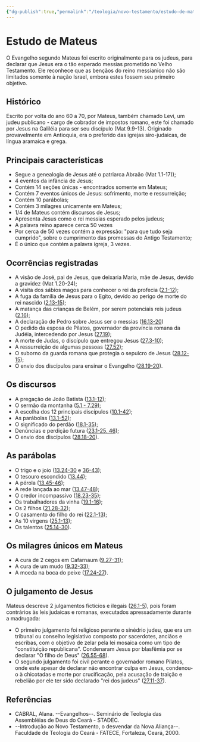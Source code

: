 ```yaml
---
{"dg-publish":true,"permalink":"/teologia/novo-testamento/estudo-de-mateus/","title":"Estudo de Mateus","metatags":{"description":"foi escrito originalmente para os judeus, para declarar que Jesus era o tão esperado messias prometido"},"tags":["Teologia","Evangelho","Novo-Testamento"],"updated":"2025-03-17T08:47:19.036-03:00"}
---
```


# Estudo de Mateus

O Evangelho segundo Mateus foi escrito originalmente para os judeus, para declarar que Jesus era o tão esperado messias prometido no Velho Testamento. Ele reconhece que as bençãos do reino messianico não são limitados somente à nação Israel, embora estes fossem seu primeiro objetivo.

## Histórico

Escrito por volta do ano 60 a 70, por Mateus, também chamado Levi, um judeu publicano - cargo de cobrador de impostos romano, este foi chamado por Jesus na Galiléia para ser seu discípulo (Mat 9.9-13). Originado provavelmente em Antioquia, era o preferido das igrejas siro-judaicas, de língua aramaica e grega.

## Principais características

- Segue a genealogia de Jesus até o patriarca Abraão (Mat 1.1-17));
- 4 eventos da infância de Jesus;
- Contém 14 seções únicas - encontrados somente em Mateus;
- Contém 7 eventos únicos de Jesus: sofrimento, morte e ressurreição;
- Contém 10 parábolas;
- Contém 3 milagres unicamente em Mateus;
- 1/4 de Mateus contém discursos de Jesus;
- Apresenta Jesus como o rei messias esperado pelos judeus;
- A palavra reino aparece cerca 50 vezes
- Por cerca de 50 vezes contém a expressão: "para que tudo seja cumprido", sobre o cumprimento das promessas do Antigo Testamento;
- É o único que contém a palavra igreja, 3 vezes.
  
## Ocorrências registradas

- A visão de José, pai de Jesus, que deixaria Maria, mãe de Jesus, devido a gravidez (Mat 1.20-24);
- A visita dos sábios magos para conhecer o rei da profecia ([2.1-12](https://www.bibliaonline.com.br/acf/mt/2/1-12));
- A fuga da família de Jesus para o Egito, devido ao perigo de morte do rei nascido ([2.13-15](https://www.bibliaonline.com.br/acf/mt/2/13-15));
- A matança das crianças de Belém, por serem potenciais reis judeus ([2.16](https://www.bibliaonline.com.br/acf/mt/2/16));
- A declaração de Pedro sobre Jesus ser o messias ([16.13-20](https://www.bibliaonline.com.br/acf/mt/16/13-20))
- O pedido da esposa de Pilatos, governador da província romana da Judéia, intercedendo por Jesus ([27.19](https://www.bibliaonline.com.br/acf/mt/27/19));
- A morte de Judas, o discípulo que entregou Jesus ([27.3-10](https://www.bibliaonline.com.br/acf/mt/27/3-10));
- A ressurreição de algumas pessoas ([27.52](https://www.bibliaonline.com.br/acf/mt/27/52));
- O suborno da guarda romana que protegia o sepulcro de Jesus ([28.12-15](https://www.bibliaonline.com.br/acf/mt/28/12-15));
- O envio dos discípulos para ensinar o Evangelho ([28.19-20](https://www.bibliaonline.com.br/acf/mt/28/19-20)).

## Os discursos

- A pregação de João Batista ([13.1-12](https://www.bibliaonline.com.br/acf/mt/13/1-12));
- O sermão da montanha ([5.1 - 7.29](https://www.bibliaonline.com.br/acf/mt/5));
- A escolha dos 12 principais discípulos ([10.1-42](https://www.bibliaonline.com.br/acf/mt/10));
- As parábolas ([13.1-52](https://www.bibliaonline.com.br/acf/mt/13));
- O significado do perdão ([18.1-35](https://www.bibliaonline.com.br/acf/mt/18));
- Denúncias e perdição futura ([23.1-25, 46](https://www.bibliaonline.com.br/acf/mt/23));
- O envio dos discípulos ([28.18-20](https://www.bibliaonline.com.br/acf/mt/28/18-20)).

## As parábolas

- O trigo e o joio ([13.24-30](https://www.bibliaonline.com.br/acf/mt/13/24-30) e [36-43](https://www.bibliaonline.com.br/acf/mt/13/36-43));
- O tesouro escondido ([13.44](https://www.bibliaonline.com.br/acf/mt/13/44));
- A pérola ([13.45-46](https://www.bibliaonline.com.br/acf/mt/13/45-46));
- A rede lançada ao mar ([13.47-48](https://www.bibliaonline.com.br/acf/mt/13/47-48));
- O credor incompassivo ([18.23-35](https://www.bibliaonline.com.br/acf/mt/18/23-35));
- Os trabalhadores da vinha ([19.1-16](https://www.bibliaonline.com.br/acf/mt/19/1-16));
- Os 2 filhos ([21.28-32](https://www.bibliaonline.com.br/acf/mt/21/28-32));
- O casamento do filho do rei ([22.1-13](https://www.bibliaonline.com.br/acf/mt/22/1-13));
- As 10 virgens ([25.1-13](https://www.bibliaonline.com.br/acf/mt/25/1-13));
- Os talentos ([25.14-30](https://www.bibliaonline.com.br/acf/mt/25/14-30)).

## Os milagres únicos em Mateus

- A cura de 2 cegos em Cafarnaum ([9.27-31](https://www.bibliaonline.com.br/acf/mt/9/27-31));
- A cura de um mudo ([9.32-33](https://www.bibliaonline.com.br/acf/mt/9/32-33));
- A moeda na boca do peixe ([17.24-27](https://www.bibliaonline.com.br/acf/mt/14/24-27)).

## O julgamento de Jesus

Mateus descreve 2 julgamentos fictícios e ilegais ([26.1-5](https://www.bibliaonline.com.br/acf/mt/26/1-5)), pois foram contrários às leis judaicas e romanas, executados apressadamente durante a madrugada:

- O primeiro julgamento foi religioso perante o sinédrio judeu, que era um tribunal ou conselho legislativo composto por sacerdotes, anciãos e escribas, com o objetivo de zelar pela lei mosaica como um tipo de "constituição republicana". Condenaram Jesus por blasfêmia por se declarar "O filho de Deus" ([26.55-68](https://www.bibliaonline.com.br/acf/mt/26/55-68)).
- O segundo julgamento foi civil perante o governador romano Pilatos, onde este apesar de declarar não encontrar culpa em Jesus, condenou-o à chicotadas e morte por crucificação, pela acusação de traição e rebelião por ele ter sido declarado "rei dos judeus" ([27.11-37](https://www.bibliaonline.com.br/acf/mt/27/11-37)).

## Referências

- CABRAL, Alana. --Evangelhos--. Seminário de Teologia das Assembléias de Deus do Ceará - STADEC.
- --Introdução ao Novo Testamento, o desvendar da Nova Aliança--. Faculdade de Teologia do Ceará - FATECE, Fortaleza, Ceará, 2000.
